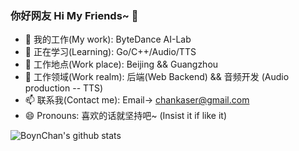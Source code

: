 ### 你好网友 Hi My Friends~ 👋


- 🔭 我的工作(My work): ByteDance AI-Lab
- 🌱 正在学习(Learning): Go/C++/Audio/TTS
- 👯 工作地点(Work place): Beijing && Guangzhou
- 💬 工作领域(Work realm): 后端(Web Backend) && 音频开发 (Audio production -- TTS)
- 📫 联系我(Contact me): Email-> chankaser@gmail.com
- 😄 Pronouns: 喜欢的话就坚持吧~ (Insist it if like it)

![BoynChan's github stats](https://github-readme-stats.vercel.app/api?username=BoynChan&show_icons=true&theme=onedark)
